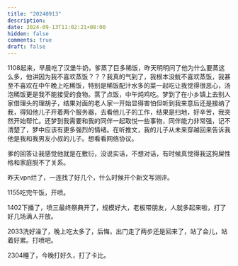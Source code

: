 ```yaml
---
title: "20240913"
description: 
date: 2024-09-13T11:02:21+08:00
hidden: false
comments: true
draft: false
---
```

1108起来，早晨吃了汉堡牛奶，爹蒸了巨多稀饭，昨天明明问了他为什么要蒸这么多，他讲因为我不喜欢蒸饭？？？我真的气到了，我根本没鱿不喜欢蒸饭，我甚至不喜欢在中午晚上吃稀饭，特别是稀饭配汁水多的菜一起吃让我觉得很恶心，汤泡稀饭更是我不能接受的食物。蒸了点饭，中午炖鸡吃。梦到了在小乡镇上去别人家借理头的理胡子，结果对面的老人家一开始显得害怕但听到我来意后还是接纳了我，得知他儿子开着两个服务器，去看他儿子的工作，结果是扫地，好辛苦，我突然开始帮忙。还梦到我需要和我的同伴一起取悦一些事物，同伴能力非常强，记不清楚了，梦中应该有更多强烈的情绪。在听推文，我的儿子从未来穿越回来告诉我他是我和我男友小叔的儿子。想看看网络协议。

爹的回答让我感觉他就是在敷衍，没说实话，不想对话，有时候真觉得我这狗屎性格和家庭脱不了关系。

昨天vpn烂了，一连找了好几个，什么时候开个新文写测评。

1155吃完午饭，开喷。

1402下播了，喷三最终祭典开了，规模好大，老板带朋友，人就多起来啦，打了好几场满人开放。

2033洗好澡了，晚上吃太多了，后悔，出门走了两步还是回来了，站了会儿，站着好累。打喷吧。

2304睡了，今晚打好久，打了卡比。
